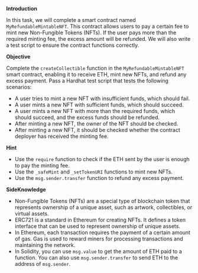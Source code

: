 **Introduction**

In this task, we will complete a smart contract named `MyRefundableMintableNFT`. This contract allows users to pay a certain fee to mint new Non-Fungible Tokens (NFTs). If the user pays more than the required minting fee, the excess amount will be refunded. We will also write a test script to ensure the contract functions correctly.

**Objective**

Complete the `createCollectible` function in the `MyRefundableMintableNFT` smart contract, enabling it to receive ETH, mint new NFTs, and refund any excess payment.
Pass a Hardhat test script that tests the following scenarios:
- A user tries to mint a new NFT with insufficient funds, which should fail.
- A user mints a new NFT with sufficient funds, which should succeed.
- A user mints a new NFT with more than the required funds, which should succeed, and the excess funds should be refunded.
- After minting a new NFT, the owner of the NFT should be checked.
- After minting a new NFT, it should be checked whether the contract deployer has received the minting fee.

**Hint**

- Use the `require` function to check if the ETH sent by the user is enough to pay the minting fee.
- Use the `_safeMint` and `_setTokenURI` functions to mint new NFTs.
- Use the `msg.sender.transfer` function to refund any excess payment.

**SideKnowledge**

- Non-Fungible Tokens (NFTs) are a special type of blockchain token that represents ownership of a unique asset, such as artwork, collectibles, or virtual assets.
- ERC721 is a standard in Ethereum for creating NFTs. It defines a token interface that can be used to represent ownership of unique assets.
- In Ethereum, each transaction requires the payment of a certain amount of gas. Gas is used to reward miners for processing transactions and maintaining the network.
- In Solidity, you can use `msg.value` to get the amount of ETH paid to a function. You can also use `msg.sender.transfer` to send ETH to the address of `msg.sender`.